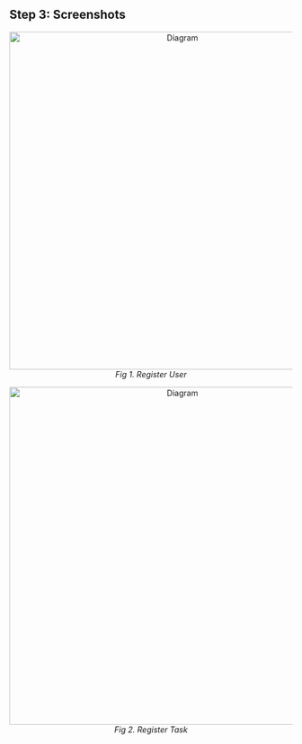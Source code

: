 ## Step 3: Screenshots 

<p align="center">
  <img src="https://github.com/user-attachments/assets/539febb9-2d20-4fcc-bb8c-6fc104c615ac" alt="Diagram" width="600"/>
  <br/>
  <i>Fig 1. Register User</i>
</p>

<p align="center">
  <img src="https://github.com/user-attachments/assets/b9d6d280-dafc-481a-8502-0c09456888d1" alt="Diagram" width="600"/>
  <br/>
  <i>Fig 2. Register Task</i>
</p>

